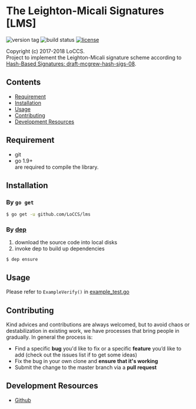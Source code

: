 # The Leighton-Micali Signatures [LMS]  

![version tag](https://img.shields.io/badge/lms-v2.1.0-blue.svg) 
![build status](https://travis-ci.org/LoCCS/lms.svg?branch=master)
[![license](https://img.shields.io/badge/license-MIT-blue.svg)](LICENSE)    

Copyright (c) 2017-2018 LoCCS.  
Project to implement the Leighton-Micali signature scheme according to [Hash-Based Signatures: draft-mcgrew-hash-sigs-08](https://datatracker.ietf.org/doc/draft-mcgrew-hash-sigs).  

## Contents  
+ [Requirement](#requirement)  
+ [Installation](#installation)  
+ [Usage](#usage)  
+ [Contributing](#contrib)  
+ [Development Resources](#dev-res)  

## Requirement  
+ git  
+ go 1.9+  
are required to compile the library.

<a name="installation"></a>
## Installation  
### By `go get`  
```bash
$ go get -u github.com/LoCCS/lms
```
### By [dep](https://github.com/golang/dep)  
1. download the source code into local disks  
2. invoke dep to build up dependencies  
```
$ dep ensure
```

<a name="usage"></a>
## Usage  
Please refer to `ExampleVerify()` in [example_test.go](example_test.go)  

<a name="contrib"></a>
## Contributing  
Kind advices and contributions are always welcomed, but to avoid chaos or destabilization in existing work, we have processes that bring people in gradually. In general the process is:  

+ Find a specific **bug** you'd like to fix or a specific **feature** you’d like to add (check out the issues list if to get some ideas)  
+ Fix the bug in your own clone and **ensure that it's working**   
+ Submit the change to the master branch via a **pull request**  

<a name="dev-res"></a>
## Development Resources  
+ [Github](https://github.com/LoCCS/lms) 
